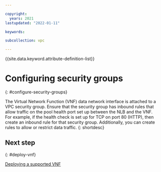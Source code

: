 ```yaml
---

copyright:
  years: 2021
lastupdated: "2022-01-11"

keywords:

subcollection: vpc

---
```


{{site.data.keyword.attribute-definition-list}}

# Configuring security groups
{: #configure-security-groups}

The Virtual Network Function (VNF) data network interface is attached to a VPC security group. Ensure that the security group has inbound rules that allow traffic on the pool health port set up between the NLB and the VNF. For example, if the health check is set up for TCP on port 80 (HTTP), then create an inbound rule for that security group. Additionally, you can create rules to allow or restrict data traffic.
{: shortdesc}
 
## Next step
{: #deploy-vnf}

[Deploying a supported VNF](/docs/vpc?topic=vpc-deploy-vnf)
